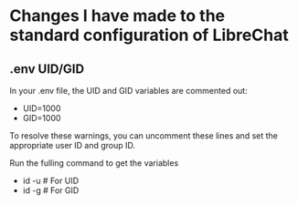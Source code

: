 # Changes I have made to the standard configuration of LibreChat

## .env UID/GID

In your .env file, the UID and GID variables are commented out:

* UID=1000
* GID=1000

To resolve these warnings, you can uncomment these lines and set the appropriate user ID and group ID.

Run the fulling command to get the variables

* id -u  # For UID
* id -g  # For GID